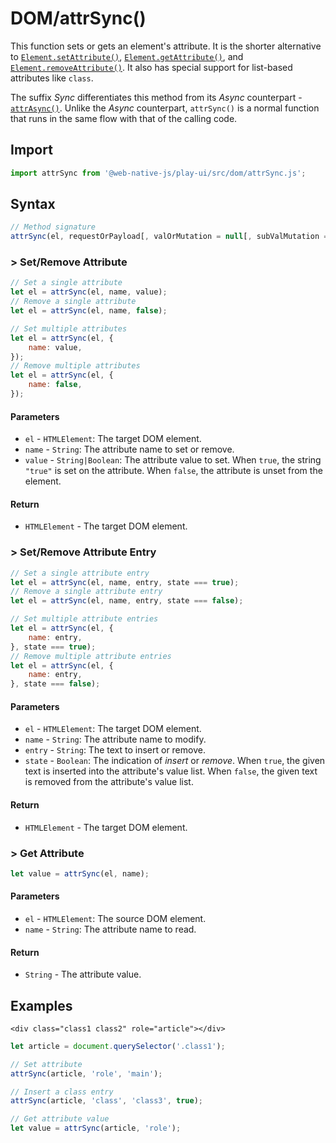 # DOM/attrSync\(\)

This function sets or gets an element's attribute. It is the shorter alternative to [`Element.setAttribute()`](https://developer.mozilla.org/en-US/docs/Web/API/Element/setAttribute), [`Element.getAttribute()`](https://developer.mozilla.org/en-US/docs/Web/API/Element/getAttribute), and [`Element.removeAttribute()`](https://developer.mozilla.org/en-US/docs/Web/API/Element/removeAttribute). It also has special support for list-based attributes like `class`.

The suffix _Sync_ differentiates this method from its _Async_ counterpart - [`attrAsync()`](attrasync.md). Unlike the _Async_ counterpart, `attrSync()` is a normal function that runs in the same flow with that of the calling code.

## Import

```javascript
import attrSync from '@web-native-js/play-ui/src/dom/attrSync.js';
```

## Syntax

```javascript
// Method signature
attrSync(el, requestOrPayload[, valOrMutation = null[, subValMutation = null]]);
```

### &gt; Set/Remove Attribute

```javascript
// Set a single attribute
let el = attrSync(el, name, value);
// Remove a single attribute
let el = attrSync(el, name, false);

// Set multiple attributes
let el = attrSync(el, {
    name: value,
});
// Remove multiple attributes
let el = attrSync(el, {
    name: false,
});
```

#### Parameters

* `el` - `HTMLElement`: The target DOM element.
* `name` - `String`: The attribute name to set or remove.
* `value` - `String|Boolean`: The attribute value to set. When `true`, the string `"true"` is set on the attribute. When `false`, the attribute is unset from the element.

#### Return

* `HTMLElement` - The target DOM element.

### &gt; Set/Remove Attribute Entry

```javascript
// Set a single attribute entry
let el = attrSync(el, name, entry, state === true);
// Remove a single attribute entry
let el = attrSync(el, name, entry, state === false);

// Set multiple attribute entries
let el = attrSync(el, {
    name: entry,
}, state === true);
// Remove multiple attribute entries
let el = attrSync(el, {
    name: entry,
}, state === false);
```

#### Parameters

* `el` - `HTMLElement`: The target DOM element.
* `name` - `String`: The attribute name to modify.
* `entry` - `String`: The text to insert or remove.
* `state` - `Boolean`: The indication of _insert_ or _remove_. When `true`, the given text is inserted into the attribute's value list. When `false`, the given text is removed from the attribute's value list.

#### Return

* `HTMLElement` - The target DOM element.

### &gt; Get Attribute

```javascript
let value = attrSync(el, name);
```

#### Parameters

* `el` - `HTMLElement`: The source DOM element.
* `name` - `String`: The attribute name to read.

#### Return

* `String` - The attribute value.

## Examples

```markup
<div class="class1 class2" role="article"></div>
```

```javascript
let article = document.querySelector('.class1');

// Set attribute
attrSync(article, 'role', 'main');

// Insert a class entry
attrSync(article, 'class', 'class3', true);

// Get attribute value
let value = attrSync(article, 'role');
```

